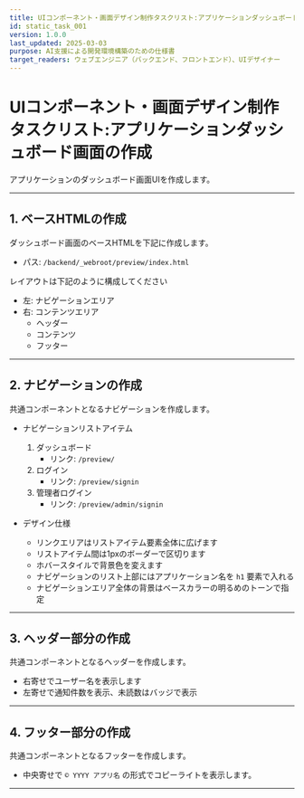 ```yaml
---
title: UIコンポーネント・画面デザイン制作タスクリスト:アプリケーションダッシュボード画面の作成
id: static_task_001
version: 1.0.0
last_updated: 2025-03-03
purpose: AI支援による開発環境構築のための仕様書
target_readers: ウェブエンジニア（バックエンド、フロントエンド）、UIデザイナー
---
```


# UIコンポーネント・画面デザイン制作タスクリスト:アプリケーションダッシュボード画面の作成

アプリケーションのダッシュボード画面UIを作成します。

---

## 1. ベースHTMLの作成

ダッシュボード画面のベースHTMLを下記に作成します。

- パス: `/backend/_webroot/preview/index.html`

レイアウトは下記のように構成してください

- 左: ナビゲーションエリア
- 右: コンテンツエリア
  - ヘッダー
  - コンテンツ
  - フッター

---

## 2. ナビゲーションの作成

共通コンポーネントとなるナビゲーションを作成します。

- ナビゲーションリストアイテム
  1. ダッシュボード
     - リンク: `/preview/`
  2. ログイン
     - リンク: `/preview/signin`
  3. 管理者ログイン
     - リンク: `/preview/admin/signin`

- デザイン仕様
  - リンクエリアはリストアイテム要素全体に広げます
  - リストアイテム間は1pxのボーダーで区切ります
  - ホバースタイルで背景色を変えます
  - ナビゲーションのリスト上部にはアプリケーション名を `h1` 要素で入れる
  - ナビゲーションエリア全体の背景はベースカラーの明るめのトーンで指定

---

## 3. ヘッダー部分の作成

共通コンポーネントとなるヘッダーを作成します。

- 右寄せでユーザー名を表示します
- 左寄せで通知件数を表示、未読数はバッジで表示

---

## 4. フッター部分の作成

共通コンポーネントとなるフッターを作成します。

- 中央寄せで `©︎ YYYY アプリ名` の形式でコピーライトを表示します。

---
